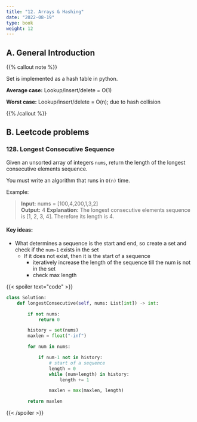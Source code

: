 ```yaml
---
title: "12. Arrays & Hashing"
date: "2022-08-19"
type: book
weight: 12
---
```


## A. General Introduction

{{% callout note %}}

Set is implemented as a hash table in python.

**Average case:** Lookup/insert/delete = O(1)

**Worst case:** Lookup/insert/delete = O(n); due to hash collision

{{% /callout %}}

## B. Leetcode problems

### 128. Longest Consecutive Sequence

Given an unsorted array of integers `nums`, return the length of the longest consecutive elements sequence.

You must write an algorithm that runs in `O(n)` time.

Example:

> **Input:** nums = [100,4,200,1,3,2] \
> **Output:** 4
> **Explanation:** The longest consecutive elements sequence is [1, 2, 3, 4]. Therefore its length is 4.

#### Key ideas:

- What determines a sequence is the start and end, so create a set and check if the `num-1` exists in the set
  - If it does not exist, then it is the start of a sequence
    - iteratively increase the length of the sequence till the num is not in the set
    - check max length

{{< spoiler text="code" >}}

```python
class Solution:
    def longestConsecutive(self, nums: List[int]) -> int:

        if not nums:
            return 0

        history = set(nums)
        maxlen = float("-inf")

        for num in nums:

            if num-1 not in history:
                # start of a sequence
                length = 0
                while (num+length) in history:
                    length += 1

                maxlen = max(maxlen, length)

        return maxlen

```

{{< /spoiler >}}
